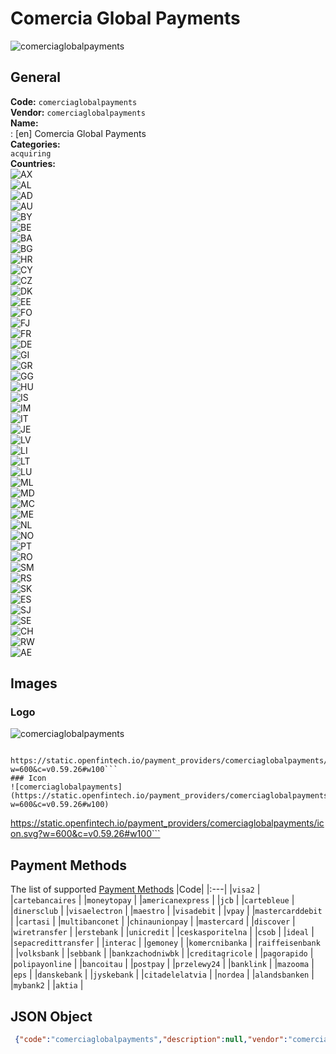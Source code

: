 # Comercia Global Payments 
![comerciaglobalpayments](https://static.openfintech.io/payment_providers/comerciaglobalpayments/logo.svg?w=600&c=v0.59.26#w100)  
## General 
**Code:** `comerciaglobalpayments`  
**Vendor:** `comerciaglobalpayments`  
**Name:**  
:	[en] Comercia Global Payments  
**Categories:**  
`acquiring`  
**Countries:**  
![AX](https://cdnjs.cloudflare.com/ajax/libs/flag-icon-css/3.3.0/flags/4x3/AX.svg#w24)  
![AL](https://cdnjs.cloudflare.com/ajax/libs/flag-icon-css/3.3.0/flags/4x3/AL.svg#w24)  
![AD](https://cdnjs.cloudflare.com/ajax/libs/flag-icon-css/3.3.0/flags/4x3/AD.svg#w24)  
![AU](https://cdnjs.cloudflare.com/ajax/libs/flag-icon-css/3.3.0/flags/4x3/AU.svg#w24)  
![BY](https://cdnjs.cloudflare.com/ajax/libs/flag-icon-css/3.3.0/flags/4x3/BY.svg#w24)  
![BE](https://cdnjs.cloudflare.com/ajax/libs/flag-icon-css/3.3.0/flags/4x3/BE.svg#w24)  
![BA](https://cdnjs.cloudflare.com/ajax/libs/flag-icon-css/3.3.0/flags/4x3/BA.svg#w24)  
![BG](https://cdnjs.cloudflare.com/ajax/libs/flag-icon-css/3.3.0/flags/4x3/BG.svg#w24)  
![HR](https://cdnjs.cloudflare.com/ajax/libs/flag-icon-css/3.3.0/flags/4x3/HR.svg#w24)  
![CY](https://cdnjs.cloudflare.com/ajax/libs/flag-icon-css/3.3.0/flags/4x3/CY.svg#w24)  
![CZ](https://cdnjs.cloudflare.com/ajax/libs/flag-icon-css/3.3.0/flags/4x3/CZ.svg#w24)  
![DK](https://cdnjs.cloudflare.com/ajax/libs/flag-icon-css/3.3.0/flags/4x3/DK.svg#w24)  
![EE](https://cdnjs.cloudflare.com/ajax/libs/flag-icon-css/3.3.0/flags/4x3/EE.svg#w24)  
![FO](https://cdnjs.cloudflare.com/ajax/libs/flag-icon-css/3.3.0/flags/4x3/FO.svg#w24)  
![FJ](https://cdnjs.cloudflare.com/ajax/libs/flag-icon-css/3.3.0/flags/4x3/FJ.svg#w24)  
![FR](https://cdnjs.cloudflare.com/ajax/libs/flag-icon-css/3.3.0/flags/4x3/FR.svg#w24)  
![DE](https://cdnjs.cloudflare.com/ajax/libs/flag-icon-css/3.3.0/flags/4x3/DE.svg#w24)  
![GI](https://cdnjs.cloudflare.com/ajax/libs/flag-icon-css/3.3.0/flags/4x3/GI.svg#w24)  
![GR](https://cdnjs.cloudflare.com/ajax/libs/flag-icon-css/3.3.0/flags/4x3/GR.svg#w24)  
![GG](https://cdnjs.cloudflare.com/ajax/libs/flag-icon-css/3.3.0/flags/4x3/GG.svg#w24)  
![HU](https://cdnjs.cloudflare.com/ajax/libs/flag-icon-css/3.3.0/flags/4x3/HU.svg#w24)  
![IS](https://cdnjs.cloudflare.com/ajax/libs/flag-icon-css/3.3.0/flags/4x3/IS.svg#w24)  
![IM](https://cdnjs.cloudflare.com/ajax/libs/flag-icon-css/3.3.0/flags/4x3/IM.svg#w24)  
![IT](https://cdnjs.cloudflare.com/ajax/libs/flag-icon-css/3.3.0/flags/4x3/IT.svg#w24)  
![JE](https://cdnjs.cloudflare.com/ajax/libs/flag-icon-css/3.3.0/flags/4x3/JE.svg#w24)  
![LV](https://cdnjs.cloudflare.com/ajax/libs/flag-icon-css/3.3.0/flags/4x3/LV.svg#w24)  
![LI](https://cdnjs.cloudflare.com/ajax/libs/flag-icon-css/3.3.0/flags/4x3/LI.svg#w24)  
![LT](https://cdnjs.cloudflare.com/ajax/libs/flag-icon-css/3.3.0/flags/4x3/LT.svg#w24)  
![LU](https://cdnjs.cloudflare.com/ajax/libs/flag-icon-css/3.3.0/flags/4x3/LU.svg#w24)  
![ML](https://cdnjs.cloudflare.com/ajax/libs/flag-icon-css/3.3.0/flags/4x3/ML.svg#w24)  
![MD](https://cdnjs.cloudflare.com/ajax/libs/flag-icon-css/3.3.0/flags/4x3/MD.svg#w24)  
![MC](https://cdnjs.cloudflare.com/ajax/libs/flag-icon-css/3.3.0/flags/4x3/MC.svg#w24)  
![ME](https://cdnjs.cloudflare.com/ajax/libs/flag-icon-css/3.3.0/flags/4x3/ME.svg#w24)  
![NL](https://cdnjs.cloudflare.com/ajax/libs/flag-icon-css/3.3.0/flags/4x3/NL.svg#w24)  
![NO](https://cdnjs.cloudflare.com/ajax/libs/flag-icon-css/3.3.0/flags/4x3/NO.svg#w24)  
![PT](https://cdnjs.cloudflare.com/ajax/libs/flag-icon-css/3.3.0/flags/4x3/PT.svg#w24)  
![RO](https://cdnjs.cloudflare.com/ajax/libs/flag-icon-css/3.3.0/flags/4x3/RO.svg#w24)  
![SM](https://cdnjs.cloudflare.com/ajax/libs/flag-icon-css/3.3.0/flags/4x3/SM.svg#w24)  
![RS](https://cdnjs.cloudflare.com/ajax/libs/flag-icon-css/3.3.0/flags/4x3/RS.svg#w24)  
![SK](https://cdnjs.cloudflare.com/ajax/libs/flag-icon-css/3.3.0/flags/4x3/SK.svg#w24)  
![ES](https://cdnjs.cloudflare.com/ajax/libs/flag-icon-css/3.3.0/flags/4x3/ES.svg#w24)  
![SJ](https://cdnjs.cloudflare.com/ajax/libs/flag-icon-css/3.3.0/flags/4x3/SJ.svg#w24)  
![SE](https://cdnjs.cloudflare.com/ajax/libs/flag-icon-css/3.3.0/flags/4x3/SE.svg#w24)  
![CH](https://cdnjs.cloudflare.com/ajax/libs/flag-icon-css/3.3.0/flags/4x3/CH.svg#w24)  
![RW](https://cdnjs.cloudflare.com/ajax/libs/flag-icon-css/3.3.0/flags/4x3/RW.svg#w24)  
![AE](https://cdnjs.cloudflare.com/ajax/libs/flag-icon-css/3.3.0/flags/4x3/AE.svg#w24)  
 
## Images 
### Logo 
![comerciaglobalpayments](https://static.openfintech.io/payment_providers/comerciaglobalpayments/logo.svg?w=600&c=v0.59.26#w100)  
```
 https://static.openfintech.io/payment_providers/comerciaglobalpayments/logo.svg?w=600&c=v0.59.26#w100```  
### Icon 
![comerciaglobalpayments](https://static.openfintech.io/payment_providers/comerciaglobalpayments/icon.svg?w=600&c=v0.59.26#w100)  
```
 https://static.openfintech.io/payment_providers/comerciaglobalpayments/icon.svg?w=600&c=v0.59.26#w100```  
## Payment Methods 
The list of supported  [Payment Methods](#) 
|Code| 
|:---| 
|`visa2` | 
|`cartebancaires` | 
|`moneytopay` | 
|`americanexpress` | 
|`jcb` | 
|`cartebleue` | 
|`dinersclub` | 
|`visaelectron` | 
|`maestro` | 
|`visadebit` | 
|`vpay` | 
|`mastercarddebit` | 
|`cartasi` | 
|`multibanconet` | 
|`chinaunionpay` | 
|`mastercard` | 
|`discover` | 
|`wiretransfer` | 
|`erstebank` | 
|`unicredit` | 
|`ceskasporitelna` | 
|`csob` | 
|`ideal` | 
|`sepacredittransfer` | 
|`interac` | 
|`gemoney` | 
|`komercnibanka` | 
|`raiffeisenbank` | 
|`volksbank` | 
|`sebbank` | 
|`bankzachodniwbk` | 
|`creditagricole` | 
|`pagorapido` | 
|`polipayonline` | 
|`bancoitau` | 
|`postpay` | 
|`przelewy24` | 
|`banklink` | 
|`mazooma` | 
|`eps` | 
|`danskebank` | 
|`jyskebank` | 
|`citadelelatvia` | 
|`nordea` | 
|`alandsbanken` | 
|`mybank2` | 
|`aktia` | 
 
## JSON Object 
```json
 {"code":"comerciaglobalpayments","description":null,"vendor":"comerciaglobalpayments","categories":["acquiring"],"countries":["AX","AL","AD","AU","BY","BE","BA","BG","HR","CY","CZ","DK","EE","FO","FJ","FR","DE","GI","GR","GG","HU","IS","IM","IT","JE","LV","LI","LT","LU","ML","MD","MC","ME","NL","NO","PT","RO","SM","RS","SK","ES","SJ","SE","CH","RW","AE"],"payment_method":["visa2","cartebancaires","moneytopay","americanexpress","jcb","cartebleue","dinersclub","visaelectron","maestro","visadebit","vpay","mastercarddebit","cartasi","multibanconet","chinaunionpay","mastercard","discover","wiretransfer","erstebank","unicredit","ceskasporitelna","csob","ideal","sepacredittransfer","interac","gemoney","komercnibanka","raiffeisenbank","volksbank","sebbank","bankzachodniwbk","creditagricole","pagorapido","polipayonline","bancoitau","postpay","przelewy24","banklink","mazooma","eps","danskebank","jyskebank","citadelelatvia","nordea","alandsbanken","mybank2","aktia"],"payout_method":null,"metadata":{"about_payments_code":"comerciaglobalpayments"},"name":{"en":"Comercia Global Payments"}}```  
